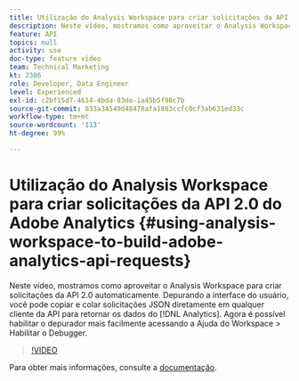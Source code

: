 ```yaml
---
title: Utilização do Analysis Workspace para criar solicitações da API 2.0 do Adobe Analytics
description: Neste vídeo, mostramos como aproveitar o Analysis Workspace para criar solicitações da API 2.0 automaticamente. Depurando a interface do usuário, você pode copiar e colar solicitações JSON diretamente em qualquer cliente da API para retornar os dados do Analytics.
feature: API
topics: null
activity: use
doc-type: feature video
team: Technical Marketing
kt: 2386
role: Developer, Data Engineer
level: Experienced
exl-id: c2bf15d7-4614-4bda-83de-1a45b5f98c7b
source-git-commit: 833a34549d48478afa1883ccfc0cf3ab631ed33c
workflow-type: tm+mt
source-wordcount: '113'
ht-degree: 99%

---
```


# Utilização do Analysis Workspace para criar solicitações da API 2.0 do Adobe Analytics {#using-analysis-workspace-to-build-adobe-analytics-api-requests}

Neste vídeo, mostramos como aproveitar o Analysis Workspace para criar solicitações da API 2.0 automaticamente. Depurando a interface do usuário, você pode copiar e colar solicitações JSON diretamente em qualquer cliente da API para retornar os dados do [!DNL Analytics]. Agora é possível habilitar o depurador mais facilmente acessando a Ajuda do Workspace > Habilitar o Debugger.

>[!VIDEO](https://video.tv.adobe.com/v/25890/?quality=12&learn=on)

Para obter mais informações, consulte a [documentação](https://developer.adobe.com/analytics-apis/docs/2.0/#!AdobeDocs/analytics-2.0-apis/master/reporting-tricks.html).
